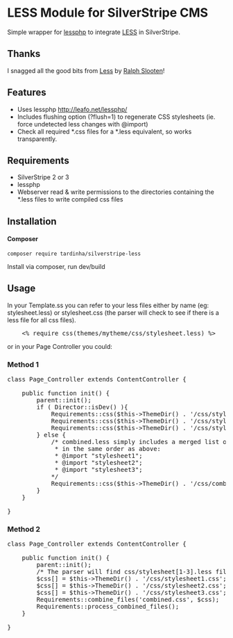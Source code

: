 # LESS Module for SilverStripe CMS

Simple wrapper for [lessphp](http://leafo.net/lessphp/) to integrate 
[LESS](http://lesscss.org/) in SilverStripe.

## Thanks

I snagged all the good bits from [Less](https://github.com/axllent/silverstripe-less) 
by [Ralph Slooten](https://github.com/axllent)!

## Features
* Uses lessphp http://leafo.net/lessphp/
* Includes flushing option (?flush=1) to regenerate CSS stylesheets
(ie. force undetected less changes with @import)
* Check all required *.css files for a *.less equivalent, so works transparently.

## Requirements

 * SilverStripe 2 or 3
 * lessphp
 * Webserver read & write permissions to the directories containing
 the *.less files to write compiled css files

## Installation

#### Composer

	composer require tardinha/silverstripe-less
	
Install via composer, run dev/build

## Usage

In your Template.ss you can refer to your less files either by name (eg: stylesheet.less) or
stylesheet.css (the parser will check to see if there is a less file for all css files).

<pre>
	&lt;% require css(themes/mytheme/css/stylesheet.less) %&gt;
</pre>

or in your Page Controller you could:

### Method 1
<pre>
class Page_Controller extends ContentController {

	public function init() {
		parent::init();
		if ( Director::isDev() ){
			Requirements::css($this-&gt;ThemeDir() . '/css/stylesheet1.less');
			Requirements::css($this-&gt;ThemeDir() . '/css/stylesheet2.less');
			Requirements::css($this-&gt;ThemeDir() . '/css/stylesheet3.less');
		} else {
			/* combined.less simply includes a merged list of the above stylesheets
			 * in the same order as above:
			 * @import "stylesheet1";
			 * @import "stylesheet2";
			 * @import "stylesheet3";
			*/
			Requirements::css($this-&gt;ThemeDir() . '/css/combined.less');
		}
	}

}
</pre>

### Method 2
<pre>
class Page_Controller extends ContentController {

	public function init() {
		parent::init();
		/* The parser will find css/stylesheet[1-3].less files are parse those before combining */
		$css[] = $this-&gt;ThemeDir() . '/css/stylesheet1.css';
		$css[] = $this-&gt;ThemeDir() . '/css/stylesheet2.css';
		$css[] = $this-&gt;ThemeDir() . '/css/stylesheet3.css';
		Requirements::combine_files('combined.css', $css);
		Requirements::process_combined_files();
	}

}
</pre>

